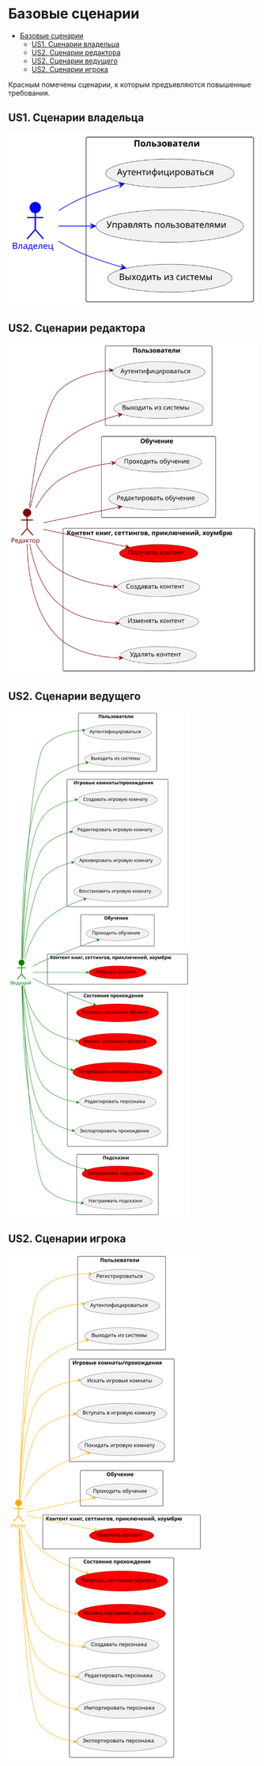 # Базовые сценарии

<!-- TOC -->
* [Базовые сценарии](#базовые-сценарии)
  * [US1. Сценарии владельца](#us1-сценарии-владельца)
  * [US2. Сценарии редактора](#us2-сценарии-редактора)
  * [US2. Сценарии ведущего](#us2-сценарии-ведущего)
  * [US2. Сценарии игрока](#us2-сценарии-игрока)
<!-- TOC -->

Красным помечены сценарии, к которым предъявляются повышенные требования.

## US1. Сценарии владельца

![](../svg/chart/usecase/UO.svg)

## US2. Сценарии редактора

![](../svg/chart/usecase/UE.svg)

## US2. Сценарии ведущего

![](../svg/chart/usecase/UD.svg)

## US2. Сценарии игрока

![](../svg/chart/usecase/UP.svg)
